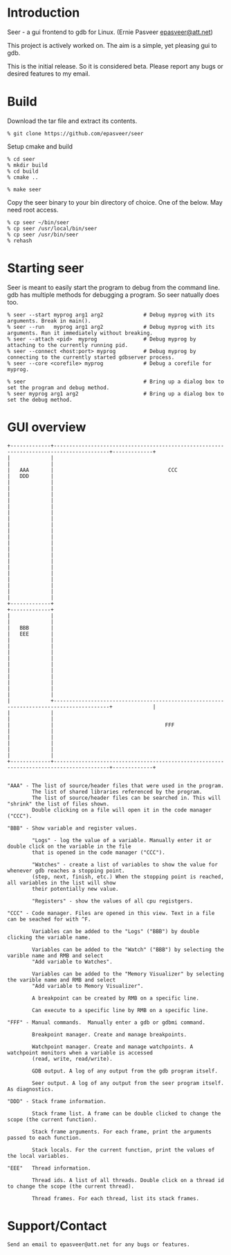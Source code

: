 
Introduction
============

Seer - a gui frontend to gdb for Linux.   (Ernie Pasveer  epasveer@att.net)

This project is actively worked on. The aim is a simple, yet pleasing gui to gdb.

This is the initial release. So it is considered beta. Please report any bugs or
desired features to my email.


Build
=====

Download the tar file and extract its contents.

    % git clone https://github.com/epasveer/seer

Setup cmake and build

    % cd seer
    % mkdir build
    % cd build
    % cmake ..

    % make seer

Copy the seer binary to your bin directory of choice. One of the below. May need
root access.

    % cp seer ~/bin/seer
    % cp seer /usr/local/bin/seer
    % cp seer /usr/bin/seer
    % rehash


Starting seer
=============

Seer is meant to easily start the program to debug from the command line. gdb has multiple
methods for debugging a program. So seer natually does too.

    % seer --start myprog arg1 arg2             # Debug myprog with its arguments. Break in main().
    % seer --run   myprog arg1 arg2             # Debug myprog with its arguments. Run it immediately without breaking.
    % seer --attach <pid>  myprog               # Debug myprog by attaching to the currently running pid.
    % seer --connect <host:port> myprog         # Debug myprog by connecting to the currently started gdbserver process.
    % seer --core <corefile> myprog             # Debug a corefile for myprog.

    % seer                                      # Bring up a dialog box to set the program and debug method.
    % seer myprog arg1 arg2                     # Bring up a dialog box to set the debug method.




GUI overview
============

    +-------------+----------------------------------------------------------------------------------------+-------------+
    |             |                                                                                        |             |
    |   AAA       |                                     CCC                                                |   DDD       |
    |             |                                                                                        |             |
    |             |                                                                                        |             |
    |             |                                                                                        |             |
    |             |                                                                                        |             |
    |             |                                                                                        |             |
    |             |                                                                                        |             |
    |             |                                                                                        |             |
    |             |                                                                                        |             |
    |             |                                                                                        |             |
    |             |                                                                                        |             |
    +-------------+                                                                                        +-------------+
    |             |                                                                                        |             |
    |   BBB       |                                                                                        |   EEE       |
    |             |                                                                                        |             |
    |             |                                                                                        |             |
    |             |                                                                                        |             |
    |             |                                                                                        |             |
    |             |                                                                                        |             |
    |             +----------------------------------------------------------------------------------------+             |
    |             |                                                                                        |             |
    |             |                                    FFF                                                 |             |
    |             |                                                                                        |             |
    |             |                                                                                        |             |
    +-------------+----------------------------------------------------------------------------------------+-------------+


    "AAA" - The list of source/header files that were used in the program.
            The list of shared libraries referenced by the program.
            The list of source/header files can be searched in. This will "shrink" the list of files shown.
            Double clicking on a file will open it in the code manager ("CCC").

    "BBB" - Show variable and register values.

            "Logs" - log the value of a variable. Manually enter it or double click on the variable in the file
            that is opened in the code manager ("CCC").

            "Watches" - create a list of variables to show the value for whenever gdb reaches a stopping point.
            (step, next, finish, etc.) When the stopping point is reached, all variables in the list will show
            their potentially new value.

            "Registers" - show the values of all cpu registgers.

    "CCC" - Code manager. Files are opened in this view. Text in a file can be seached for with ^F.

            Variables can be added to the "Logs" ("BBB") by double clicking the variable name.

            Variables can be added to the "Watch" ("BBB") by selecting the varible name and RMB and select
            "Add variable to Watches".

            Variables can be added to the "Memory Visualizer" by selecting the varible name and RMB and select
            "Add variable to Memory Visualizer".

            A breakpoint can be created by RMB on a specific line.

            Can execute to a specific line by RMB on a specific line.

    "FFF" - Manual commands.  Manually enter a gdb or gdbmi command.

            Breakpoint manager. Create and manage breakpoints.

            Watchpoint manager. Create and manage watchpoints. A watchpoint monitors when a variable is accessed
            (read, write, read/write).

            GDB output. A log of any output from the gdb program itself.

            Seer output. A log of any output from the seer program itself. As diagnostics.

    "DDD" - Stack frame information.

            Stack frame list. A frame can be double clicked to change the scope (the current function).

            Stack frame arguments. For each frame, print the arguments passed to each function.

            Stack locals. For the current function, print the values of the local variables.

    "EEE"   Thread information.

            Thread ids. A list of all threads. Double click on a thread id to change the scope (the current thread).

            Thread frames. For each thread, list its stack frames.

Support/Contact
===============

    Send an email to epasveer@att.net for any bugs or features.


